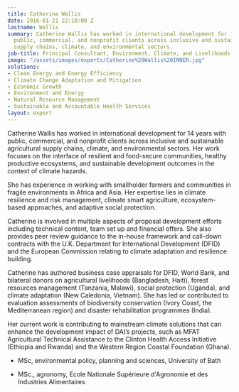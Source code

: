 ```yaml
---
title: Catherine Wallis
date: 2016-01-21 22:18:00 Z
lastname: Wallis
summary: Catherine Wallis has worked in international development for 14 years  with
  public, commercial, and nonprofit clients across inclusive and sustainable agricultural
  supply chains, climate, and environmental sectors.
job-title: Principal Consultant, Environment, Climate, and Livelihoods
image: "/assets/images/experts/Catherine%20Wallis%20INNER.jpg"
solutions:
- Clean Energy and Energy Efficiency
- Climate Change Adaptation and Mitigation
- Economic Growth
- Environment and Energy
- Natural Resource Management
- Sustainable and Accountable Health Services
layout: expert
---
```


Catherine Wallis has worked in international development for 14 years  with public, commercial, and nonprofit clients across inclusive and sustainable agricultural supply chains, climate, and environmental sectors. Her work focuses on the interface of resilient and food-secure communities, healthy productive ecosystems, and sustainable development outcomes in the context of climate hazards.

She has experience in working with smallholder farmers and communities in fragile environments in Africa and Asia. Her expertise lies in climate resilience and risk management, climate smart agriculture, ecosystem-based approaches, and adaptive social protection.

Catherine is involved in multiple aspects of proposal development efforts including technical content, team set up and financial offers. She also provides peer review guidance to the in-house framework and call-down contracts with the U.K. Department for International Development (DFID) and the European Commission relating to climate adaptation and resilience building.

Catherine has authored business case appraisals for DFID, World Bank, and bilateral donors on agricultural livelihoods (Bangladesh, Haiti), forest resources management (Tanzania, Malawi), social protection (Uganda), and climate adaptation (New Caledonia, Vietnam). She has led or contributed to evaluation assessments of biodiversity conservation (Ivory Coast, the Mediterranean region) and disaster rehabilitation programmes (India).

Her current work is contributing to mainstream climate solutions that can enhance the development impact of DAI’s projects, such as MFAT Agricultural Technical Assistance to the Clinton Health Access Initiative (Ethiopia and Rwanda) and the Western Region Coastal Foundation (Ghana).

* MSc, environmental policy, planning and sciences, University of Bath

* MSc., agronomy, Ecole Nationale Supérieure d'Agronomie et des Industries Alimentaires